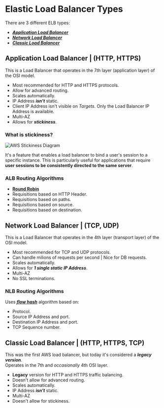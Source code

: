 # Elastic Load Balancer Types

There are 3 different ELB types: 
- [***Application Load Balancer***](#application-load-balancer--http-https)
- [***Network Load Balancer***](#network-load-balancer--tcp-udp)
- [***Classic Load Balancer***](#classic-load-balancer--http-https-tcp)

## Application Load Balancer | (HTTP, HTTPS)
This is a Load Balancer that operates in the 7th layer (application layer) of the OSI model.

- Most recommended for HTTP and HTTPS protocols.
- Allow for advanced routing.
- Scales automatically. 
- IP Address ***isn't*** static.
- Client IP Address isn't visible on *Targets*. Only the Load Balancer IP Address is available.
- Multi-AZ 
- Allows for ***stickiness***.

### What is stickiness?

![AWS Stickiness Diagram](https://www.imperva.com/learn/wp-content/uploads/sites/13/2019/01/session-stickiness-diagram.jpg)

It's a feature that enables a load balancer to bind a user's session to a specific instance. This is particularly useful for applications that require **user sessions to be consistently directed to the same server**.

### ALB Routing Algorithms

- [**Round Robin**](https://avinetworks.com/glossary/round-robin-load-balancing/)
- Requisitions based on HTTP Header.
- Requisitions based on paths.
- Requisitions based on source.
- Requisitions based on destination.

## Network Load Balancer | (TCP, UDP)
This is a Load Balancer that operates in the 4th layer (transport layer) of the OSI model.

- Most recommended for TCP and UDP protocols.
- Can handle milions of requests per second | Nice for DB requests.
- Scales automatically.
- Allows for ***1 single static IP Address***.
- Multi-AZ
- No SSL terminations.

### NLB Routing Algorithms
Uses [***flow hash***](https://www.linkedin.com/pulse/hash-flow-algorithm-aws-network-load-balancer-nlb-in-depth-mishra) algorithm based on:

- Protocol.
- Source IP Address and port.
- Destination IP Address and port.
- TCP Sequence number.

## Classic Load Balancer | (HTTP, HTTPS, TCP)
This was the first AWS load balancer, but today it's considered a ***legacy version***.  
Operates in the 7th and *occasionally* 4th OSI layer.

- **Legacy** version for HTTP and HTTPS traffic balancing.
- Doesn't allow for advanced routing.
- Scales automatically.
- IP Address ***isn't*** static.
- Multi-AZ
- Doesn't allow for stickiness.
